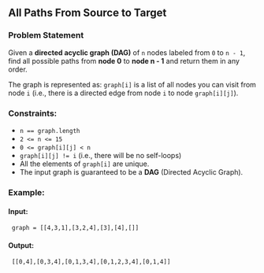 ## All Paths From Source to Target

### Problem Statement
Given a **directed acyclic graph (DAG)** of `n` nodes labeled from `0` to `n - 1`, find all possible paths from **node 0** to **node n - 1** and return them in any order.

The graph is represented as: `graph[i]` is a list of all nodes you can visit from node `i` (i.e., there is a directed edge from node `i` to node `graph[i][j]`).

### Constraints:
- `n == graph.length`
- `2 <= n <= 15`
- `0 <= graph[i][j] < n`
- `graph[i][j] != i` (i.e., there will be no self-loops)
- All the elements of `graph[i]` are unique.
- The input graph is guaranteed to be a **DAG** (Directed Acyclic Graph).

### Example:

#### Input:
```plaintext
 graph = [[4,3,1],[3,2,4],[3],[4],[]]
```

#### Output:
```plaintext
 [[0,4],[0,3,4],[0,1,3,4],[0,1,2,3,4],[0,1,4]]
```
